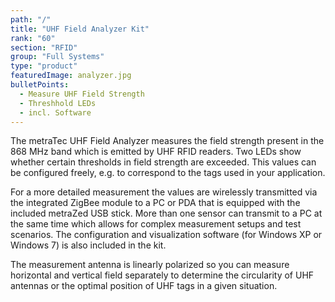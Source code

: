 ```yaml
---
path: "/"
title: "UHF Field Analyzer Kit"
rank: "60"
section: "RFID"
group: "Full Systems"
type: "product"
featuredImage: analyzer.jpg
bulletPoints:
  - Measure UHF Field Strength 
  - Threshhold LEDs
  - incl. Software
---
```

The metraTec UHF Field Analyzer measures the field strength present in the 868 MHz band which is emitted by UHF RFID readers. Two LEDs show whether certain thresholds in field strength are exceeded. This values can be configured freely, e.g. to correspond to the tags used in your application.

For a more detailed measurement the values are wirelessly transmitted via the integrated ZigBee module to a PC or PDA that is equipped with the included metraZed USB stick. More than one sensor can transmit to a PC at the same time which allows for complex measurement setups and test scenarios. The configuration and visualization software (for Windows XP or Windows 7) is also included in the kit.

The measurement antenna is linearly polarized so you can measure horizontal and vertical field separately to determine the circularity of UHF antennas or the optimal position of UHF tags in a given situation.
